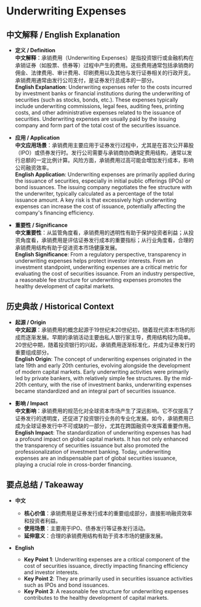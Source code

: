 # Underwriting Expenses

## 中文解释 / English Explanation

* **定义 / Definition**  
  **中文解释**：承销费用（Underwriting Expenses）是指投资银行或金融机构在承销证券（如股票、债券等）过程中产生的费用。这些费用通常包括承销商的佣金、法律费用、审计费用、印刷费用以及其他与发行证券相关的行政开支。承销费用通常由发行公司支付，是证券发行总成本的一部分。  
  **English Explanation**: Underwriting expenses refer to the costs incurred by investment banks or financial institutions during the underwriting of securities (such as stocks, bonds, etc.). These expenses typically include underwriting commissions, legal fees, auditing fees, printing costs, and other administrative expenses related to the issuance of securities. Underwriting expenses are usually paid by the issuing company and form part of the total cost of the securities issuance.

* **应用 / Application**  
  **中文应用场景**：承销费用主要应用于证券发行过程中，尤其是在首次公开募股（IPO）或债券发行时。发行公司需要与承销商协商确定费用结构，通常以发行总额的一定比例计算。风险方面，承销费用过高可能会增加发行成本，影响公司融资效率。  
  **English Application**: Underwriting expenses are primarily applied during the issuance of securities, especially in initial public offerings (IPOs) or bond issuances. The issuing company negotiates the fee structure with the underwriter, typically calculated as a percentage of the total issuance amount. A key risk is that excessively high underwriting expenses can increase the cost of issuance, potentially affecting the company's financing efficiency.

* **重要性 / Significance**  
  **中文重要性**：从监管角度看，承销费用的透明性有助于保护投资者利益；从投资角度看，承销费用是评估证券发行成本的重要指标；从行业角度看，合理的承销费用结构有助于促进资本市场健康发展。  
  **English Significance**: From a regulatory perspective, transparency in underwriting expenses helps protect investor interests. From an investment standpoint, underwriting expenses are a critical metric for evaluating the cost of securities issuance. From an industry perspective, a reasonable fee structure for underwriting expenses promotes the healthy development of capital markets.

## 历史典故 / Historical Context

* **起源 / Origin**  
  **中文起源**：承销费用的概念起源于19世纪末20世纪初，随着现代资本市场的形成而逐渐发展。早期的承销活动主要由私人银行家主导，费用结构较为简单。20世纪中期，随着投资银行的兴起，承销费用逐渐标准化，并成为证券发行的重要组成部分。  
  **English Origin**: The concept of underwriting expenses originated in the late 19th and early 20th centuries, evolving alongside the development of modern capital markets. Early underwriting activities were primarily led by private bankers, with relatively simple fee structures. By the mid-20th century, with the rise of investment banks, underwriting expenses became standardized and an integral part of securities issuance.

* **影响 / Impact**  
  **中文影响**：承销费用的规范化对全球资本市场产生了深远影响。它不仅提高了证券发行的透明度，还促进了投资银行业务的专业化发展。如今，承销费用已成为全球证券发行中不可或缺的一部分，尤其在跨国融资中发挥着重要作用。  
  **English Impact**: The standardization of underwriting expenses has had a profound impact on global capital markets. It has not only enhanced the transparency of securities issuance but also promoted the professionalization of investment banking. Today, underwriting expenses are an indispensable part of global securities issuance, playing a crucial role in cross-border financing.

## 要点总结 / Takeaway

* **中文**  
  - **核心价值**：承销费用是证券发行成本的重要组成部分，直接影响融资效率和投资者利益。  
  - **使用场景**：主要用于IPO、债券发行等证券发行活动。  
  - **延伸意义**：合理的承销费用结构有助于资本市场的健康发展。  

* **English**  
  - **Key Point 1**: Underwriting expenses are a critical component of the cost of securities issuance, directly impacting financing efficiency and investor interests.  
  - **Key Point 2**: They are primarily used in securities issuance activities such as IPOs and bond issuances.  
  - **Key Point 3**: A reasonable fee structure for underwriting expenses contributes to the healthy development of capital markets.
